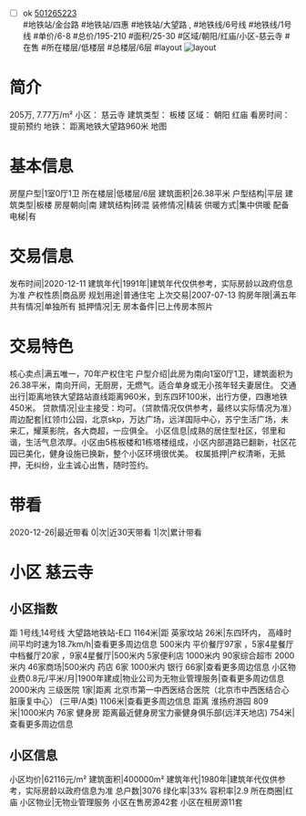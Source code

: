 - [ ] ok [501265223](https://bj.5i5j.com/ershoufang/501265223.html)  
 #地铁站/金台路 #地铁站/四惠 #地铁站/大望路 ,  #地铁线/6号线 #地铁线/1号线
#单价/6-8 #总价/195-210 #面积/25-30   #区域/朝阳/红庙/小区-慈云寺 #在售 #所在楼层/低楼层 #总楼层/6层 #layout 
![layout](http://image2a.5i5j.com/bdir/layout/198634.jpg_P5.jpg) 
# 简介 
 205万,  7.77万/m² 
小区： 慈云寺
建筑类型： 板楼
区域： 朝阳 红庙
看房时间： 提前预约
地铁： 距离地铁大望路960米 地图
# 基本信息 
 房屋户型|1室0厅1卫
所在楼层|低楼层/6层
建筑面积|26.38平米
户型结构|平层
建筑类型|板楼
房屋朝向|南
建筑结构|砖混
装修情况|精装
供暖方式|集中供暖
配备电梯|有
# 交易信息 
 发布时间|2020-12-11
建筑年代|1991年|建筑年代仅供参考，实际房龄以政府信息为准
产权性质|商品房
规划用途|普通住宅
上次交易|2007-07-13
购房年限|满五年
共有情况|单独所有
抵押情况|无
房本备件|已上传房本照片
# 交易特色 
 核心卖点|满五唯一，70年产权住宅
户型介绍|此房为南向1室0厅1卫，建筑面积为26.38平米，南向开间，无厨房，无燃气。适合单身或无小孩年轻夫妻居住。
交通出行|距离地铁大望路站直线距离960米，到东四环100米，出行方便，四惠地铁450米。
贷款情况|业主接受：均可。（贷款情况仅供参考，最终以实际情况为准）
周边配套|红领巾公园，北京skp，万达广场，远洋国际中心，苏宁生活广场，未来汇，耀莱影院，各大商超，一应俱全。
小区信息|成熟的居住型社区，邻里和谐，生活气息浓厚。小区由5栋板楼和1栋塔楼组成，小区内部道路已翻新，社区花园已美化，健身设施已换新，整个小区环境很优美。
权属抵押|产权清晰，无抵押，无纠纷，业主诚心出售，随时签约。
# 带看 
 2020-12-26|最近带看	 0|次|近30天带看	 1|次|累计带看
# 小区 慈云寺
## 小区指数 
 距 1号线,14号线 大望路地铁站-E口 1164米|距 英家坟站 26米|东四环内， 高峰时间平均时速为18.7km/h|查看更多周边信息
500米内 平价餐厅97家 ，5家4星餐厅
中档餐厅20家 ，9家4星餐厅|500米内 5家便利店
1000米内 90家综合超市
2000米内 46家商场|500米内 药店 6家
1000米内 银行 66家|查看更多周边信息
小区物业费0.8元/平米/月|1900年建成|物业公司为无物业管理服务|查看更多周边信息
2000米内 三级医院 1家|距离 北京市第一中西医结合医院（北京市中西医结合心脏康复中心） (三甲/A类) 1106米|查看更多周边信息
距离 淮扬府游园 809米|1000米内 76家 健身房
距离最近健身房宝力豪健身俱乐部(远洋天地店) 754米|查看更多周边信息
## 小区信息 
 小区均价|62116元/m²
建筑面积|400000m²
建筑年代|1980年|建筑年代仅供参考，实际房龄以政府信息为准
总户数|3076
绿化率|33%
容积率|2.9
所在商圈|红庙
小区物业|无物业管理服务
小区在售房源42套
小区在租房源11套
